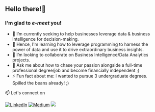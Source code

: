 ## Hello there!👋 
### I'm glad to *e-meet* you!

- 🔭 I’m currently seeking to help businesses leverage data & business intelligence for decision-making.
- 🌱 Hence, I'm learning how to leverage programming to harness the power of data and use it to drive extraordinary business insights.
- 👯 I’m looking to collaborate on Business Intelligence/Data Analytics projects.
- 💬 Ask me about how to chase your passion alongside a full-time professional degree/job and become financially independent ;)
- ⚡ Fun fact about me: I wanted to pursue 3 undergraduate degrees. Spilled the beans already! ;)

📫 Let's connect on 

[![LinkedIn](https://img.shields.io/badge/-linkedin-blue?style=for-the-badge&logo=linkedin)](https://www.linkedin.com/in/s-ishita/) [![Medium](https://img.shields.io/badge/-medium-black?style=for-the-badge&logo=medium)](https://medium.com/@singhishita) [<img src = "https://img.shields.io/badge/twitter-%2320A1F1.svg?&style=for-the-badge&logo=twitter&logoColor=white">](https://twitter.com/wordsplusworth/)



<!--
**singhishita/singhishita** is a ✨ _special_ ✨ repository because its `README.md` (this file) appears on your GitHub profile.>

